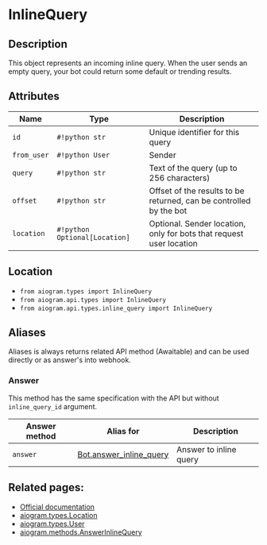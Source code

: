 # InlineQuery

## Description

This object represents an incoming inline query. When the user sends an empty query, your bot could return some default or trending results.


## Attributes

| Name | Type | Description |
| - | - | - |
| `id` | `#!python str` | Unique identifier for this query |
| `from_user` | `#!python User` | Sender |
| `query` | `#!python str` | Text of the query (up to 256 characters) |
| `offset` | `#!python str` | Offset of the results to be returned, can be controlled by the bot |
| `location` | `#!python Optional[Location]` | Optional. Sender location, only for bots that request user location |



## Location

- `from aiogram.types import InlineQuery`
- `from aiogram.api.types import InlineQuery`
- `from aiogram.api.types.inline_query import InlineQuery`

## Aliases

Aliases is always returns related API method (Awaitable) and can be used directly or as answer's into webhook.

### Answer

This method has the same specification with the API but without `inline_query_id` argument.

| Answer method         | Alias for                                              | Description                       |
| - | - | - |
| `answer`              | [Bot.answer_inline_query](../methods/answer_inline_query.md)         | Answer to inline query         |


## Related pages:

- [Official documentation](https://core.telegram.org/bots/api#inlinequery)
- [aiogram.types.Location](../types/location.md)
- [aiogram.types.User](../types/user.md)
- [aiogram.methods.AnswerInlineQuery](../methods/answer_inline_query.md)

